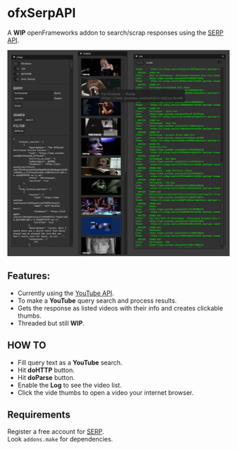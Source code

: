 # ofxSerpAPI

A **WIP** openFrameworks addon to search/scrap responses using the [SERP API](https://serpapi.com/).

![](Capture.PNG)

## Features:
- Currently using the [YouTube API](https://serpapi.com/youtube-search-api).
- To make a **YouTube** query search and process results.
- Gets the response as listed videos with their info and creates clickable thumbs.
- Threaded but still **WIP**.

## HOW TO
- Fill query text as a **YouTube** search.
- Hit **doHTTP** button.
- Hit **doParse** button.
- Enable the **Log** to see the video list.
- Click the vide thumbs to open a video your internet browser.

## Requirements
Register a free account for [SERP](https://serpapi.com).  
Look `addons.make` for dependencies.  
